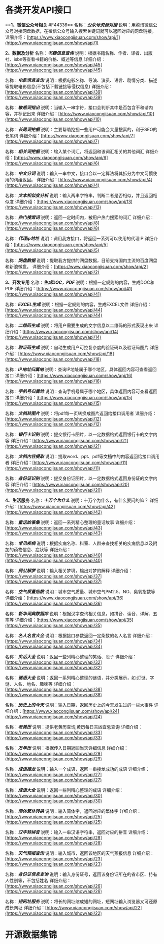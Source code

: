 # 各类开发API接口

==**1、微信公众号相关** #F44336==
名称：***公众号资源对接***
说明：用腾讯微信公众号对接网盘数据，在微信公众号输入搜索关键词就可以返回对应的网盘链接。
详细介绍：[https://www.xiaocongjisuan.com/show/api/1](https://www.xiaocongjisuan.com/show/api/1)

**2、数据及分析**
名称：***书籍信息查询***
说明：根据书籍名称、作者、译者、出版社、isbn等查看书籍的价格、概述等信息
详细介绍：[https://www.xiaocongjisuan.com/show/api/45](https://www.xiaocongjisuan.com/show/api/45)

名称：***电影信息查询***
说明：根据电影名称、导演、演员、语言、剧情分类、描述等提取电影信息(不包括下载链接等侵权信息)
详细介绍：[https://www.xiaocongjisuan.com/show/api/39](https://www.xiaocongjisuan.com/show/api/39)

名称：***敏感词指出***
说明：当输入一串字符，接口会判断其中是否包含不和谐内容，并标记出来
详细介绍：[https://www.xiaocongjisuan.com/show/api/10](https://www.xiaocongjisuan.com/show/api/10)

名称：***长尾词挖掘***
说明：主要帮助挖掘一些用户可能会大量搜索的，利于SEO的长尾词
详细介绍：[https://www.xiaocongjisuan.com/show/api/7](https://www.xiaocongjisuan.com/show/api/7)

名称：***相关词挖掘***
说明：输入某个词汇，将返回和该词汇相关的其他词汇
详细介绍：[https://www.xiaocongjisuan.com/show/api/6](https://www.xiaocongjisuan.com/show/api/6)

名称：***中文分词***
说明：输入一串中文，接口会以一定算法将其拆分为中文习惯使用的词组返回。
详细介绍：[https://www.xiaocongjisuan.com/show/api/4](https://www.xiaocongjisuan.com/show/api/4)

名称：***文本相似度分析***
说明：输入两串字符串，判断二者是否相似，并且返回相似度
详细介绍：[https://www.xiaocongjisuan.com/show/api/13](https://www.xiaocongjisuan.com/show/api/13)

名称：***热门搜索词***
说明：返回一定时间内，被用户热门搜索的词汇
详细介绍：[https://www.xiaocongjisuan.com/show/api/8](https://www.xiaocongjisuan.com/show/api/8)

名称：***代理ip地址***
说明：调用我方接口，将返回一系列可以使用的代理IP
详细介绍：[https://www.xiaocongjisuan.com/show/api/5](https://www.xiaocongjisuan.com/show/api/5)

名称：***网盘数据***
说明：提取我方提供的网盘数据，目前支持国内主流的百度网盘和新浪微盘。
详细介绍：[https://www.xiaocongjisuan.com/show/api/2](https://www.xiaocongjisuan.com/show/api/2)


**3、开发专用**
名称：***生成DOC，PDF***
说明：根据一定规则的内容，生成DOC和PDF
详细介绍：[https://www.xiaocongjisuan.com/show/api/41](https://www.xiaocongjisuan.com/show/api/41)

名称：***EXCEL生成***
说明：根据一定规则的内容，生成EXCEL文件
详细介绍：[https://www.xiaocongjisuan.com/show/api/44](https://www.xiaocongjisuan.com/show/api/44)

名称：***二维码生成***
说明：将用户需要生成的文字信息以二维码的形式表现出来
详细介绍：[https://www.xiaocongjisuan.com/show/api/14](https://www.xiaocongjisuan.com/show/api/14)

名称：***验证码生成***
说明：自动生成用户可控复杂度的验证码以及验证码图片
详细介绍：[https://www.xiaocongjisuan.com/show/api/18](https://www.xiaocongjisuan.com/show/api/18)

名称：***IP地址归属地***
说明：查询IP地址属于哪个地区，具体返回内容可查看返回接口
详细介绍：[https://www.xiaocongjisuan.com/show/api/16](https://www.xiaocongjisuan.com/show/api/16)

名称：***手机号归属地***
说明：查询手机号属于哪个地区，具体返回内容可查看返回接口
详细介绍：[https://www.xiaocongjisuan.com/show/api/15](https://www.xiaocongjisuan.com/show/api/15)

名称：***文档转图片***
说明：将pdf每一页转换成图片返回给接口调用者
详细介绍：[https://www.xiaocongjisuan.com/show/api/12](https://www.xiaocongjisuan.com/show/api/12)

名称：***银行卡识别***
说明：提交银行卡图片，以一定数据格式返回银行卡的文字内容
详细介绍：[https://www.xiaocongjisuan.com/show/api/21](https://www.xiaocongjisuan.com/show/api/21)

名称：***文档内容提取***
说明：提取word、ppt、pdf等文档中的内容返回给接口调用者
详细介绍：[https://www.xiaocongjisuan.com/show/api/11](https://www.xiaocongjisuan.com/show/api/11)

名称：***身份证识别***
说明：提交身份证图片，以一定数据格式返回身份证的文字内容
详细介绍：[https://www.xiaocongjisuan.com/show/api/20](https://www.xiaocongjisuan.com/show/api/20)


**4、生活服务**
名称：***十万个为什么***
说明：十万个为什么，有什么要问的嘛？
详细介绍：[https://www.xiaocongjisuan.com/show/api/42](https://www.xiaocongjisuan.com/show/api/42)

名称：***童话故事集***
说明：返回一系列精心整理的童话故事
详细介绍：[https://www.xiaocongjisuan.com/show/api/43](https://www.xiaocongjisuan.com/show/api/43)

名称：***常见疾病***
说明：根据疾病名称、科室、人群来查找相关的疾病信息以及附加的药物信息、症状等
详细介绍：[https://www.xiaocongjisuan.com/show/api/40](https://www.xiaocongjisuan.com/show/api/40)

名称：***周公解梦***
说明：输入相关梦境，输出对梦的解释
详细介绍：[https://www.xiaocongjisuan.com/show/api/37](https://www.xiaocongjisuan.com/show/api/37)

名称：***空气质量指数***
说明：城市空气质量、城市空气PM2.5、NO、臭氧指数等
详细介绍：[https://www.xiaocongjisuan.com/show/api/36](https://www.xiaocongjisuan.com/show/api/36)

名称：***新华词典数据库***
说明：根据汉字查询相关信息，如拼音、读音、详解、五笔等
详细介绍：[https://www.xiaocongjisuan.com/show/api/35](https://www.xiaocongjisuan.com/show/api/35)

名称：***名人名言大全***
说明：根据接口参数返回一定条数的名人名言
详细介绍：[https://www.xiaocongjisuan.com/show/api/34](https://www.xiaocongjisuan.com/show/api/34)

名称：***笑话大全***
说明：返回一些列精心整理的笑话、段子
详细介绍：[https://www.xiaocongjisuan.com/show/api/32](https://www.xiaocongjisuan.com/show/api/32)

名称：***谜语大全***
说明：返回一系列精心整理的谜语，并分类展示，如:灯谜、字谜、人名、地名、趣味等
详细介绍：[https://www.xiaocongjisuan.com/show/api/38](https://www.xiaocongjisuan.com/show/api/38)

名称：***历史上的今天***
说明：输入日期，返回历史上的今天发生过的一些大事件
详细介绍：[https://www.xiaocongjisuan.com/show/api/24](https://www.xiaocongjisuan.com/show/api/24)

名称：***老黄历***
说明：提供老黄历查询,黄历每日吉凶宜忌查询
详细介绍：[https://www.xiaocongjisuan.com/show/api/33](https://www.xiaocongjisuan.com/show/api/33)

名称：***万年历***
说明：根据传入日期返回当天详细信息
详细介绍：[https://www.xiaocongjisuan.com/show/api/29](https://www.xiaocongjisuan.com/show/api/29)

名称：***成语接龙***
说明：输入一个成语，返回一串接龙成功的成语
详细介绍：[https://www.xiaocongjisuan.com/show/api/27](https://www.xiaocongjisuan.com/show/api/27)

名称：***成语大全***
说明：返回一些列精心整理的成语
详细介绍：[https://www.xiaocongjisuan.com/show/api/30](https://www.xiaocongjisuan.com/show/api/30)

名称：***简体繁体转换***
说明：输入简体字，返回对应的繁体字
详细介绍：[https://www.xiaocongjisuan.com/show/api/25](https://www.xiaocongjisuan.com/show/api/25)

名称：***汉字转拼音***
说明：输入一串汉语字符串，返回对应的拼音
详细介绍：[https://www.xiaocongjisuan.com/show/api/28](https://www.xiaocongjisuan.com/show/api/28)

名称：***天气预报查询***
说明：输入城市，返回该地区的天气预报信息
详细介绍：[https://www.xiaocongjisuan.com/show/api/23](https://www.xiaocongjisuan.com/show/api/23)

名称：***身份证信息查询***
说明：输入身份证号，返回该身份证所在的省市区、持有人性别等，不包括姓名
详细介绍：[https://www.xiaocongjisuan.com/show/api/26](https://www.xiaocongjisuan.com/show/api/26)

名称：***短网址服务***
说明：将长的网址缩成短的网址，短网址输入浏览器又可还原成长网址
详细介绍：[https://www.xiaocongjisuan.com/show/api/22](https://www.xiaocongjisuan.com/show/api/22)

# 开源数据集锦
